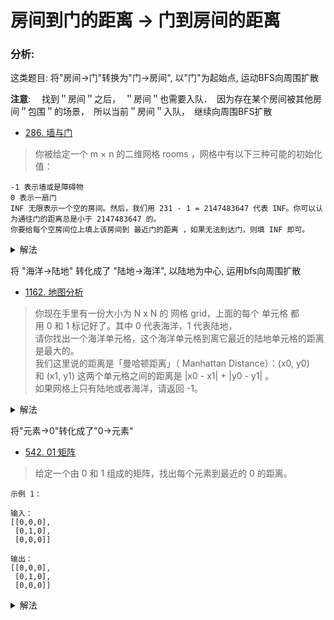 # 房间到门的距离 -> 门到房间的距离

### 分析:

这类题目: 将"房间->门"转换为"门->房间", 以"门"为起始点, 运动BFS向周围扩散        

**注意**:　
找到＂房间＂之后，　＂房间＂也需要入队．　因为存在某个房间被其他房间＂包围＂的场景，　所以当前＂房间＂入队，　继续向周围BFS扩散

- [286. 墙与门](https://leetcode-cn.com/problems/walls-and-gates/)
> 你被给定一个 m × n 的二维网格 rooms ，网格中有以下三种可能的初始化值：
> 
```
-1 表示墙或是障碍物
0 表示一扇门
INF 无限表示一个空的房间。然后，我们用 231 - 1 = 2147483647 代表 INF。你可以认为通往门的距离总是小于 2147483647 的。
你要给每个空房间位上填上该房间到 最近门的距离 ，如果无法到达门，则填 INF 即可。
```


<details>
    <summary>解法</summary>
    
```python
class Solution:
    def wallsAndGates(self, rooms: List[List[int]]) -> None:
        """
        Do not return anything, modify rooms in-place instead.
        """
        if not rooms or not rooms[0]: return rooms
        INF = 2147483647
        queue = collections.deque()
        rows, cols = len(rooms), len(rooms[0])
        for r, row in enumerate(rooms):
            for c, val in enumerate(row):
                # 把所有的门入列
                if val == 0: queue.append((r, c))
        
        def neibours(r, c):
            for nr, nc in ((r, c + 1), (r , c - 1), (r + 1, c), (r - 1, c)):
                if 0 <= nr < rows and 0 <= nc < cols:
                    yield nr, nc
        
        while queue:
            r, c = queue.popleft()
            for nr, nc in neibours(r, c):
                # 从门向周围bfs扩散搜索
                if rooms[nr][nc] == INF:
                    rooms[nr][nc] = rooms[r][c] + 1
                    queue.append((nr, nc))

```
</details>

将 "海洋->陆地" 转化成了 "陆地->海洋", 以陆地为中心, 运用bfs向周围扩散
- [1162. 地图分析](https://leetcode-cn.com/problems/as-far-from-land-as-possible/)
> 你现在手里有一份大小为 N x N 的 网格 grid，上面的每个 单元格 都用 0 和 1 标记好了。其中 0 代表海洋，1 代表陆地，     
请你找出一个海洋单元格，这个海洋单元格到离它最近的陆地单元格的距离是最大的。        
我们这里说的距离是「曼哈顿距离」（ Manhattan Distance）：(x0, y0) 和 (x1, y1) 这两个单元格之间的距离是 |x0 - x1| + |y0 - y1| 。        
如果网格上只有陆地或者海洋，请返回 -1。



<details>
    <summary>解法</summary>
    
```python
class Solution:
    def maxDistance(self, grid: List[List[int]]) -> int:
        if not grid or not grid[0]:
            return -1
        rows, cols = len(grid), len(grid[0])
        d = collections.deque()
        for r in range(rows):
            for c in range(cols):
                if grid[r][c] == 1:
                    d.append((r, c))
        ans = -1
        while d:
            r, c = d.popleft()
            for nr, nc in ((r + 1, c), (r - 1, c), (r, c + 1), (r, c - 1)):
                if 0 <= nr < rows and 0 <= nc < cols and grid[nr][nc] == 0:
                    grid[nr][nc] = grid[r][c] + 1
                    ans = max(ans, grid[nr][nc])
                    d.append((nr, nc))
        return ans - 1 if ans > 0 else -1
```
</details>


将"元素->0"转化成了"0->元素"
- [542. 01 矩阵](https://leetcode-cn.com/problems/01-matrix/)
> 给定一个由 0 和 1 组成的矩阵，找出每个元素到最近的 0 的距离。
```shell
示例 1：

输入：
[[0,0,0],
 [0,1,0],
 [0,0,0]]

输出：
[[0,0,0],
 [0,1,0],
 [0,0,0]]
```


<details>
    <summary>解法</summary>
    
```python
class Solution:
    def updateMatrix(self, matrix: List[List[int]]) -> List[List[int]]:
        rows, cols = len(matrix), len(matrix[0])
        d = collections.deque()
        for r in range(rows):
            for c in range(cols):
                # 首先将所有的 0 都入队，并且将 1 的位置设置成 -1，表示该位置是 未被访问过的 1
                if matrix[r][c] == 0:
                    d.append((r, c))
                else:
                    matrix[r][c] = -1
        
        while d:
            r, c = d.popleft()
            for nr, nc in ((r + 1, c), (r - 1, c), (r, c + 1), (r, c - 1)):
                # 如果四邻域的点是 -1，表示这个点是未被访问过的 1
                # 所以这个点到 0 的距离就可以更新成 matrix[x][y] + 1。
                if 0 <= nr < rows and 0 <= nc < cols and matrix[nr][nc] == -1:
                    matrix[nr][nc] = matrix[r][c] + 1
                    d.append((nr, nc))
        return matrix
```
</details>
